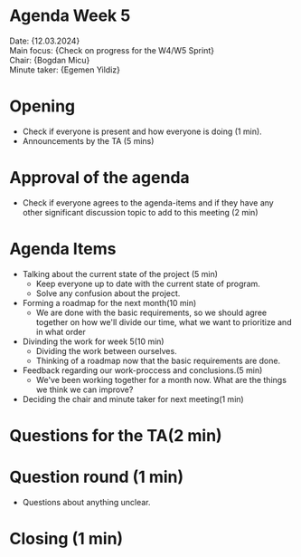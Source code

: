 # Agenda Week 5





Date:           {12.03.2024}\
Main focus:     {Check on progress for the W4/W5 Sprint}\
Chair:          {Bogdan Micu}\
Minute taker:     {Egemen Yildiz}



# Opening
- Check if everyone is present and how everyone is doing (1 min). 
- Announcements by the TA (5 mins)

# Approval of the agenda
- Check if everyone agrees to the agenda-items and if they have any other significant discussion topic to add to this meeting (2 min)

# Agenda Items


- Talking about the current state of the project (5 min)
   - Keep everyone up to date with the current state of program.
   - Solve any confusion about the project.
- Forming a roadmap for the next month(10 min)
   - We are done with the basic requirements, so we should agree together on how we'll divide our time, what we want to prioritize and in what order
- Divinding the work for week 5(10 min)
	- Dividing the work between ourselves.
   - Thinking of a roadmap now that the basic requirements are done.
- Feedback regarding our work-proccess and conclusions.(5 min)
   - We've been working together for a month now. What are the things we think we can improve?
- Deciding the chair and minute taker for next meeting(1 min)    
     
 

# Questions for the TA(2 min)


# Question round (1 min)
 - Questions about anything unclear.

# Closing (1 min)


